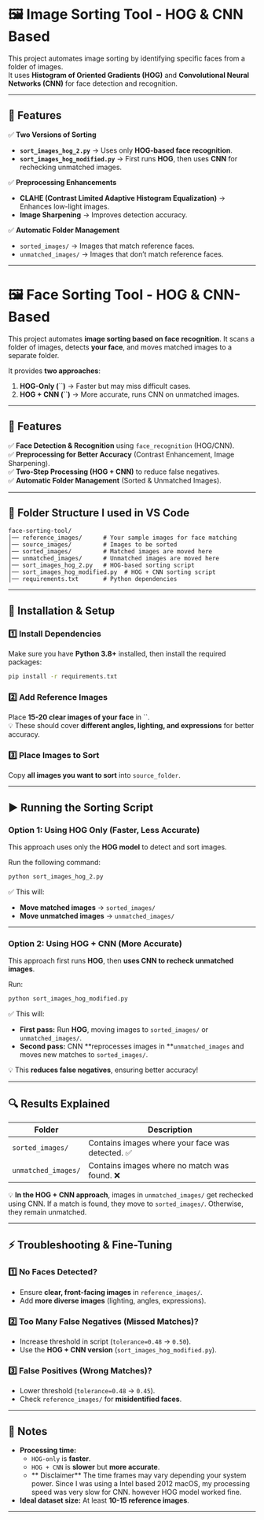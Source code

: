 # 🖼️ Image Sorting Tool - HOG & CNN Based

This project automates image sorting by identifying specific faces from a folder of images.  
It uses **Histogram of Oriented Gradients (HOG)** and **Convolutional Neural Networks (CNN)** for face detection and recognition.

---

## 🚀 Features
✅ **Two Versions of Sorting**  
- **`sort_images_hog_2.py`** → Uses only **HOG-based face recognition**.  
- **`sort_images_hog_modified.py`** → First runs **HOG**, then uses **CNN** for rechecking unmatched images.  

✅ **Preprocessing Enhancements**  
- **CLAHE (Contrast Limited Adaptive Histogram Equalization)** → Enhances low-light images.  
- **Image Sharpening** → Improves detection accuracy.  

✅ **Automatic Folder Management**  
- `sorted_images/` → Images that match reference faces.  
- `unmatched_images/` → Images that don’t match reference faces.  

---

# 🖼️ Face Sorting Tool - HOG & CNN-Based

This project automates **image sorting based on face recognition**. It scans a folder of images, detects **your face**, and moves matched images to a separate folder.

It provides **two approaches**:

1. **HOG-Only (**``**)** → Faster but may miss difficult cases.
2. **HOG + CNN (**``**)** → More accurate, runs CNN on unmatched images.

---

## 🚀 Features

✅ **Face Detection & Recognition** using `face_recognition` (HOG/CNN).\
✅ **Preprocessing for Better Accuracy** (Contrast Enhancement, Image Sharpening).\
✅ **Two-Step Processing (HOG + CNN)** to reduce false negatives.\
✅ **Automatic Folder Management** (Sorted & Unmatched Images).

---

## 📂 Folder Structure I used in VS Code 

```
face-sorting-tool/
│── reference_images/      # Your sample images for face matching
│── source_images/         # Images to be sorted
│── sorted_images/         # Matched images are moved here
│── unmatched_images/      # Unmatched images are moved here
│── sort_images_hog_2.py   # HOG-based sorting script
│── sort_images_hog_modified.py  # HOG + CNN sorting script
│── requirements.txt       # Python dependencies
```

---

## 🔧 Installation & Setup

### **1️⃣ Install Dependencies**

Make sure you have **Python 3.8+** installed, then install the required packages:

```sh
pip install -r requirements.txt
```

### **2️⃣ Add Reference Images**

Place **15-20 clear images of your face** in ``.\
💡 These should cover **different angles, lighting, and expressions** for better accuracy.

### **3️⃣ Place Images to Sort**

Copy **all images you want to sort** into `source_folder`.

---

## ▶️ Running the Sorting Script

### **Option 1: Using HOG Only (Faster, Less Accurate)**

This approach uses only the **HOG model** to detect and sort images.

Run the following command:

```sh
python sort_images_hog_2.py
```

✅ This will:

- **Move matched images** → `sorted_images/`
- **Move unmatched images** → `unmatched_images/`

---

### **Option 2: Using HOG + CNN (More Accurate)**

This approach first runs **HOG**, then **uses CNN to recheck unmatched images**.

Run:

```sh
python sort_images_hog_modified.py
```

✅ This will:

- **First pass:** Run **HOG**, moving images to `sorted_images/` or `unmatched_images/`.
- **Second pass:** CNN **reprocesses images in **`unmatched_images` and moves new matches to `sorted_images/`.

💡 This **reduces false negatives**, ensuring better accuracy!

---

## 🔍 Results Explained

| Folder              | Description                                     |
| ------------------- | ----------------------------------------------- |
| `sorted_images/`    | Contains images where your face was detected. ✅ |
| `unmatched_images/` | Contains images where no match was found. ❌     |

💡 **In the HOG + CNN approach**, images in `unmatched_images/` get rechecked using CNN. If a match is found, they move to `sorted_images/`. Otherwise, they remain unmatched.

---

## ⚡ Troubleshooting & Fine-Tuning

### **1️⃣ No Faces Detected?**

- Ensure **clear, front-facing images** in `reference_images/`.
- Add **more diverse images** (lighting, angles, expressions).

### **2️⃣ Too Many False Negatives (Missed Matches)?**

- Increase threshold in script (`tolerance=0.48` → `0.50`).
- Use the **HOG + CNN version** (`sort_images_hog_modified.py`).

### **3️⃣ False Positives (Wrong Matches)?**

- Lower threshold (`tolerance=0.48` → `0.45`).
- Check `reference_images/` for **misidentified faces**.

---

## 📝 Notes

- **Processing time:**
  - `HOG-only` is **faster**.
  - `HOG + CNN` is **slower** but **more accurate**.
  - ** Disclaimer** The time frames may vary depending your system power. Since I was using a Intel based 2012 macOS, my processing speed was very slow for CNN. however HOG model worked fine.  
- **Ideal dataset size:** At least **10-15 reference images**.

---




